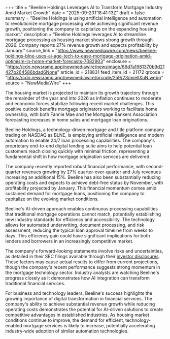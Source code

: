 +++
title = "Beeline Holdings Leverages AI to Transform Mortgage Industry Amid Market Growth"
date = "2025-09-23T18:41:13Z"
draft = false
summary = "Beeline Holdings is using artificial intelligence and automation to revolutionize mortgage processing while achieving significant revenue growth, positioning the company to capitalize on the expanding housing market."
description = "Beeline Holdings leverages AI to streamline mortgage processing as housing market shows strong growth through 2026. Company reports 27% revenue growth and expects profitability by January."
source_link = "https://www.newmediawire.com/news/beeline-holdings-blne-uses-ai-age-tech-to-ease-mortgage-origination-amid-optimism-in-home-market-forecasts-7082903"
enclosure = "https://cdn.newsramp.app/newmediawire/newsimage/66d7a1981370b9d21427b264586bdad6None"
article_id = 218831
feed_item_id = 21172
qrcode = "https://cdn.newsramp.app/newmediawire/qrcode/259/23/miellXuN.webp"
source = "NewMediaWire"
+++

<p>The housing market is projected to maintain its growth trajectory through the remainder of the year and into 2026 as inflation continues to moderate and economic forces stabilize following recent market challenges. This positive outlook benefits mortgage originators working to facilitate home ownership, with both Fannie Mae and the Mortgage Bankers Association forecasting increases in home sales and mortgage loan originations.</p><p>Beeline Holdings, a technology-driven mortgage and title platform company trading on NASDAQ as BLNE, is employing artificial intelligence and modern automation to enable 24/7 loan processing capabilities. The company's proprietary end-to-end digital lending suite aims to help potential loan customers reach closing quickly with minimal friction, representing a fundamental shift in how mortgage origination services are delivered.</p><p>The company recently reported robust financial performance, with second-quarter revenues growing by 27% quarter-over-quarter and July revenues increasing an additional 15%. Beeline has also been substantially reducing operating costs and expects to achieve debt-free status by November, with profitability projected by January. This financial momentum comes amid sustained demand for mortgage loans, positioning the company to capitalize on the evolving market conditions.</p><p>Beeline's AI-driven approach enables continuous processing capabilities that traditional mortgage operations cannot match, potentially establishing new industry standards for efficiency and accessibility. The technology allows for automated underwriting, document processing, and risk assessment, reducing the typical loan approval timeline from weeks to days. This efficiency gain could have significant implications for both lenders and borrowers in an increasingly competitive market.</p><p>The company's forward-looking statements involve risks and uncertainties, as detailed in their SEC filings available through their <a href="https://www.sec.gov/edgar/searchedgar/companysearch" rel="nofollow" target="_blank">investor disclosures</a>. These factors may cause actual results to differ from current projections, though the company's recent performance suggests strong momentum in the mortgage technology sector. Industry analysts are watching Beeline's progress closely as it demonstrates how AI integration can transform traditional financial services.</p><p>For business and technology leaders, Beeline's success highlights the growing importance of digital transformation in financial services. The company's ability to achieve substantial revenue growth while reducing operating costs demonstrates the potential for AI-driven solutions to create competitive advantages in established industries. As housing market conditions continue to improve, the demand for efficient, technology-enabled mortgage services is likely to increase, potentially accelerating industry-wide adoption of similar automation technologies.</p>